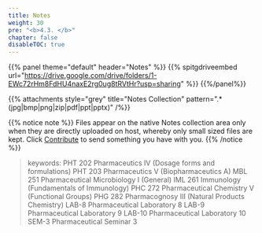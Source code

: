```yaml
---
title: Notes
weight: 30
pre: "<b>4.3. </b>"
chapter: false
disableTOC: true
---
```


{{% panel 
theme="default" 
header="Notes"
%}} 
{{% spitgdriveembed url="https://drive.google.com/drive/folders/1-EWc72rHm8FdHU4naxE2rg0ug8tRVtHr?usp=sharing" %}}
{{%/panel%}}

{{% attachments style="grey" title="Notes Collection" pattern=".*(jpg|bmp|png|zip|pdf|ppt|pptx)" /%}}

{{% notice note %}}
Files appear on the native Notes collection area only when they are directly uploaded on host, whereby only small sized files are kept. Click [<i class='fa fa-code-branch'></i> Contribute](/how-to-contribute) to send something you have with you.
{{% /notice %}}

> keywords:
> PHT 202 Pharmaceutics IV (Dosage forms and formulations) 
> PHT 203 Pharmaceutics V (Biopharmaceutics A) 
> MBL 251 Pharmaceutical Microbiology I (General) 
> IML 261 Immunology (Fundamentals of Immunology) 
> PHC 272 Pharmaceutical Chemistry V (Functional Groups) 
> PHG 282 Pharmacognosy III (Natural Products Chemistry) 
> LAB-8 Pharmaceutical Laboratory 8 
> LAB-9 Pharmaceutical Laboratory 9 
> LAB-10 Pharmaceutical Laboratory 10 
> SEM-3 Pharmaceutical Seminar 3 


<!-- 
{{% attachments style="orange" title="PDF" pattern=".*pdf" /%}}
{{% attachments style="grey" title="Other Files (ZIP/JPG)" pattern=".*(jpg|zip)" /%}} -->

